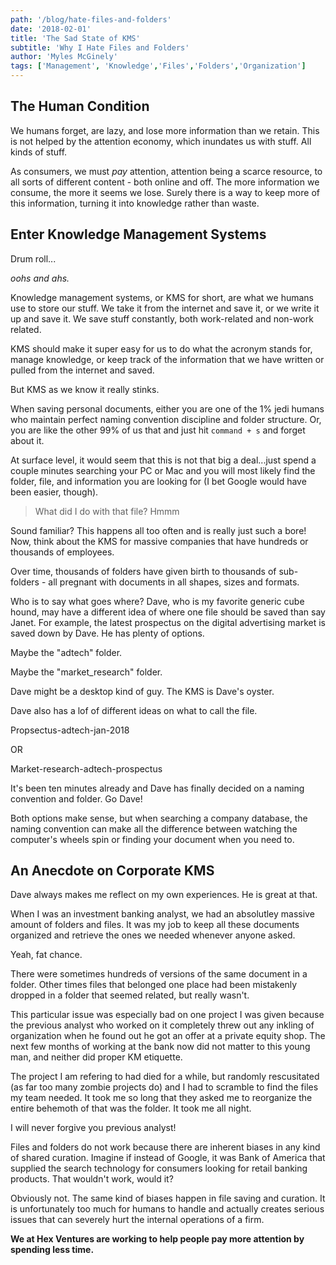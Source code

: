 ```yaml
---
path: '/blog/hate-files-and-folders'
date: '2018-02-01'
title: 'The Sad State of KMS'
subtitle: 'Why I Hate Files and Folders'
author: 'Myles McGinely'
tags: ['Management', 'Knowledge','Files','Folders','Organization']
---
```


## The Human Condition

We humans forget, are lazy, and lose more information than we retain. This is not helped by the attention economy, which inundates us with stuff. All kinds of stuff. 

As consumers, we must *pay* attention, attention being a scarce resource, to all sorts of different content - both online and off. The more information we consume, the more it seems we lose. Surely there is a way to keep more of this information, turning it into knowledge rather than waste.

## Enter Knowledge Management Systems

Drum roll...

*oohs and ahs.*

Knowledge management systems, or KMS for short, are what we humans use to store our stuff. We take it from the internet and save it, or we write it up and save it. We save stuff constantly, both work-related and non-work related. 

KMS should make it super easy for us to do what the acronym stands for, manage knowledge, or keep track of the information that we have written or pulled from the internet and saved.

But KMS as we know it really stinks.

When saving personal documents, either you are one of the 1% jedi humans who maintain perfect naming convention discipline and folder structure. Or, you are like the other 99% of us that and just hit `command + s` and forget about it. 
 
At surface level, it would seem that this is not that big a deal...just spend a couple minutes searching your PC or Mac and you will most likely find the folder, file, and information you are looking for (I bet Google would have been easier, though). 

> What did I do with that file? Hmmm

Sound familiar? This happens all too often and is really just such a bore! Now, think about the KMS for massive companies that have hundreds or thousands of employees. 

Over time, thousands of folders have given birth to thousands of sub-folders - all pregnant with documents in all shapes, sizes and formats. 

Who is to say what goes where? Dave, who is my favorite generic cube hound, may have a different idea of where one file should be saved than say Janet. For example, the latest prospectus on the digital advertising market is saved down by Dave. He has plenty of options. 

Maybe the "adtech" folder.

Maybe the "market_research" folder.

Dave might be a desktop kind of guy. The KMS is Dave's oyster.

Dave also has a lof of different ideas on what to call the file. 

Propsectus-adtech-jan-2018

OR

Market-research-adtech-prospectus

It's been ten minutes already and Dave has finally decided on a naming convention and folder. Go Dave!

Both options make sense, but when searching a company database, the naming convention can make all the difference between watching the computer's wheels spin or finding your document when you need to.

## An Anecdote on Corporate KMS

Dave always makes me reflect on my own experiences. He is great at that. 

When I was an investment banking analyst, we had an absolutley massive amount of folders and files. It was my job to keep all these documents organized and retrieve the ones we needed whenever anyone asked. 

Yeah, fat chance.

There were sometimes hundreds of versions of the same document in a folder. Other times files that belonged one place had been mistakenly dropped in a folder that seemed related, but really wasn't. 

This particular issue was especially bad on one project I was given because the previous analyst who worked on it completely threw out any inkling of organization when he found out he got an offer at a private equity shop. The next few months of working at the bank now did not matter to this young man, and neither did proper KM etiquette. 

The project I am refering to had died for a while, but randomly rescusitated (as far too many zombie projects do) and I had to scramble to find the files my team needed. It took me so long that they asked me to reorganize the entire behemoth of that was the folder. It took me all night. 

I will never forgive you previous analyst!  

Files and folders do not work because there are inherent biases in any kind of shared curation. Imagine if instead of Google, it was Bank of America that supplied the search technology for consumers looking for retail banking products. That wouldn't work, would it?

Obviously not. The same kind of biases happen in file saving and curation. It is unfortunately too much for humans to handle and actually creates serious issues that can severely hurt the internal operations of a firm.

**We at Hex Ventures are working to help people pay more attention by spending less time.**